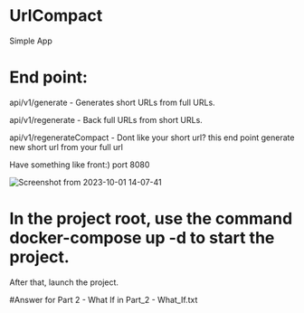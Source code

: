 # UrlCompact
Simple App

# End point:

  api/v1/generate - Generates short URLs from full URLs.
 
  api/v1/regenerate - Back full URLs from short URLs.
 
  api/v1/regenerateCompact - Dont like your short url? this end point generate new short url from your full url

Have something like front:) port 8080

![Screenshot from 2023-10-01 14-07-41](https://github.com/igor21211/UrlCompact/assets/86198126/351a125e-67b8-41af-8a88-f2ca276a834e)

# In the project root, use the command docker-compose up -d to start the project.

After that, launch the project.

#Answer for Part 2 - What If in Part_2 - What_If.txt 
